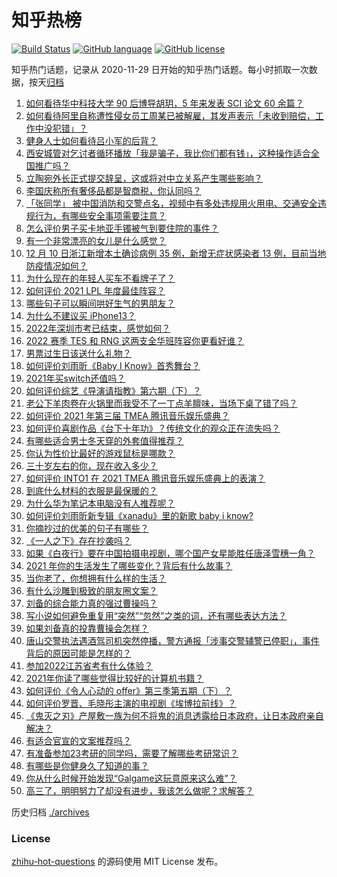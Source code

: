 # 知乎热榜
[![Build Status](https://github.com/ToWeLong/zhihu-hot-questions/workflows/CI/badge.svg)](https://github.com/ToWeLong/zhihu-hot-questions/actions)
[![GitHub language](https://img.shields.io/badge/language-golang-orange.svg)](https://golang.org/)
[![GitHub license](https://img.shields.io/github/license/ToWeLong/zhihu-hot-questions)](https://github.com/ToWeLong/zhihu-hot-questions/blob/main/LICENSE)

知乎热门话题，记录从 2020-11-29 日开始的知乎热门话题。每小时抓取一次数据，按天[归档](./archives)

<!-- BEGIN -->

1. [如何看待华中科技大学 90 后博导胡玥，5 年来发表 SCI 论文 60 余篇？](https://www.zhihu.com/question/504946760)
1. [如何看待阿里自称遭性侵女员工周某已被解雇，其发声表示「未收到赔偿，工作中没犯错」？](https://www.zhihu.com/question/505352710)
1. [健身人士如何看待吕小军的后背？](https://www.zhihu.com/question/476569034)
1. [西安城管对乞讨者循环播放「我是骗子，我比你们都有钱」，这种操作适合全国推广吗？](https://www.zhihu.com/question/505087162)
1. [立陶宛外长正式提交辞呈，这或将对中立关系产生哪些影响？](https://www.zhihu.com/question/505219330)
1. [李国庆称所有奢侈品都是智商税，你认同吗？](https://www.zhihu.com/question/504934185)
1. [「张同学」 被中国消防和交警点名，视频中有多处违规用火用电、交通安全违规行为，有哪些安全事项需要注意？](https://www.zhihu.com/question/504978541)
1. [怎么评价男子买卡地亚手镯被气到要住院的事件？](https://www.zhihu.com/question/504608971)
1. [有一个非常漂亮的女儿是什么感觉？](https://www.zhihu.com/question/26390056)
1. [12 月 10 日浙江新增本土确诊病例 35 例，新增无症状感染者 13 例，目前当地防疫情况如何？](https://www.zhihu.com/question/505216356)
1. [为什么现在的年轻人买车不看牌子了？](https://www.zhihu.com/question/503118999)
1. [如何评价 2021 LPL 年度最佳阵容？](https://www.zhihu.com/question/505381561)
1. [哪些句子可以瞬间哄好生气的男朋友？](https://www.zhihu.com/question/451208709)
1. [为什么不建议买 iPhone13？](https://www.zhihu.com/question/486216288)
1. [2022年深圳市考已结束，感觉如何？](https://www.zhihu.com/question/505319016)
1. [2022 赛季 TES 和 RNG 这两支全华班阵容你更看好谁？](https://www.zhihu.com/question/505018360)
1. [男票过生日该送什么礼物？](https://www.zhihu.com/question/277731428)
1. [如何评价刘雨昕《Baby I Know》首秀舞台？](https://www.zhihu.com/question/505332239)
1. [2021年买switch还值吗？](https://www.zhihu.com/question/453618387)
1. [如何评价综艺《导演请指教》第六期（下）？](https://www.zhihu.com/question/504390676)
1. [老公下羊肉卷在火锅里而我受不了一丁点羊膻味，当场下桌了错了吗？](https://www.zhihu.com/question/504716959)
1. [如何评价 2021 年第三届 TMEA 腾讯音乐娱乐盛典？](https://www.zhihu.com/question/505355758)
1. [如何评价喜剧作品《台下十年功》？传统文化的观众正在流失吗？](https://www.zhihu.com/question/505154979)
1. [有哪些适合男士冬天穿的外套值得推荐？](https://www.zhihu.com/question/22537613)
1. [你认为性价比最好的游戏鼠标是哪款？](https://www.zhihu.com/question/22552927)
1. [三十岁左右的你，现在收入多少？](https://www.zhihu.com/question/310923691)
1. [如何评价 INTO1 在 2021 TMEA 腾讯音乐娱乐盛典上的表演？](https://www.zhihu.com/question/505357546)
1. [到底什么材料的衣服是最保暖的？](https://www.zhihu.com/question/27028959)
1. [为什么华为笔记本电脑没有人推荐呢？](https://www.zhihu.com/question/496234538)
1. [如何评价刘雨昕新专辑《xanadu》里的新歌 baby i know?](https://www.zhihu.com/question/505252568)
1. [你摘抄过的优美的句子有哪些？](https://www.zhihu.com/question/437698652)
1. [《一人之下》存在抄袭吗？](https://www.zhihu.com/question/58676702)
1. [如果《白夜行》要在中国拍摄电视剧，哪个国产女星能胜任唐泽雪穗一角？](https://www.zhihu.com/question/287826799)
1. [2021 年你的生活发生了哪些变化？背后有什么故事？](https://www.zhihu.com/question/505010942)
1. [当你老了，你想拥有什么样的生活？](https://www.zhihu.com/question/504191599)
1. [有什么沙雕到极致的朋友圈文案？](https://www.zhihu.com/question/488938647)
1. [刘备的综合能力真的强过曹操吗？](https://www.zhihu.com/question/504948213)
1. [写小说如何避免重复用“突然”“忽然”之类的词，还有哪些表达方法？](https://www.zhihu.com/question/482245344)
1. [如果刘备真的投靠曹操会怎样？](https://www.zhihu.com/question/503532660)
1. [唐山交警执法遇酒驾司机突然停播，警方通报「涉事交警辅警已停职」，事件背后的原因可能是怎样的？](https://www.zhihu.com/question/504836167)
1. [参加2022江苏省考有什么体验？](https://www.zhihu.com/question/505250438)
1. [2021年你读了哪些觉得比较好的计算机书籍？](https://www.zhihu.com/question/459130825)
1. [如何评价《令人心动的 offer》第三季第五期（下）？](https://www.zhihu.com/question/503258461)
1. [如何评价罗晋、毛晓彤主演的电视剧《埃博拉前线》？](https://www.zhihu.com/question/504049643)
1. [《鬼灭之刃》产屋敷一族为何不将鬼的消息透露给日本政府，让日本政府亲自解决？](https://www.zhihu.com/question/461675058)
1. [有适合官宣的文案推荐吗？](https://www.zhihu.com/question/498085059)
1. [有准备参加23考研的同学吗，需要了解哪些考研常识？](https://www.zhihu.com/question/474978086)
1. [有哪些是你健身久了知道的事？](https://www.zhihu.com/question/332765440)
1. [你从什么时候开始发现“Galgame这玩意原来这么难”？](https://www.zhihu.com/question/505046803)
1. [高三了，明明努力了却没有进步，我该怎么做呢？求解答？](https://www.zhihu.com/question/503267757)

<!-- END -->

历史归档 [./archives](./archives)


### License
[zhihu-hot-questions](https://github.com/towelong/zhihu-hot-questions) 的源码使用 MIT License 发布。